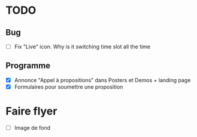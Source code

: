 # TODO

## Bug

- [ ] Fix "Live" icon. Why is it switching time slot all the time

## Programme

- [x] Annonce "Appel à propositions" dans Posters et Demos + landing page
- [x] Formulaires pour soumettre une proposition

# Faire flyer
- [ ] Image de fond